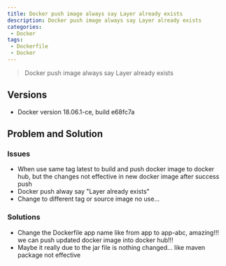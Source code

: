 ```yaml
---
title: Docker push image always say Layer already exists
description: Docker push image always say Layer already exists
categories:
 - Docker
tags:
 - Dockerfile
 - Docker
---
```


> Docker push image always say Layer already exists

## Versions

 - Docker version 18.06.1-ce, build e68fc7a

## Problem and Solution

### Issues

- When use same tag latest to build and push docker image to docker hub, but the changes not effective in new docker image after success push
- Docker push alway say "Layer already exists"
- Change to different tag or source image no use...

### Solutions

- Change the Dockerfile app name like from app to app-abc, amazing!!! we can push updated docker image into docker hub!!!
- Maybe it really due to the jar file is nothing changed... like maven package not effective